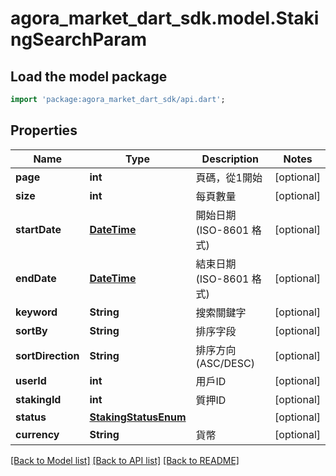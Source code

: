 # agora_market_dart_sdk.model.StakingSearchParam

## Load the model package
```dart
import 'package:agora_market_dart_sdk/api.dart';
```

## Properties
Name | Type | Description | Notes
------------ | ------------- | ------------- | -------------
**page** | **int** | 頁碼，從1開始 | [optional] 
**size** | **int** | 每頁數量 | [optional] 
**startDate** | [**DateTime**](DateTime.md) | 開始日期 (ISO-8601 格式) | [optional] 
**endDate** | [**DateTime**](DateTime.md) | 結束日期 (ISO-8601 格式) | [optional] 
**keyword** | **String** | 搜索關鍵字 | [optional] 
**sortBy** | **String** | 排序字段 | [optional] 
**sortDirection** | **String** | 排序方向 (ASC/DESC) | [optional] 
**userId** | **int** | 用戶ID | [optional] 
**stakingId** | **int** | 質押ID | [optional] 
**status** | [**StakingStatusEnum**](StakingStatusEnum.md) |  | [optional] 
**currency** | **String** | 貨幣 | [optional] 

[[Back to Model list]](../README.md#documentation-for-models) [[Back to API list]](../README.md#documentation-for-api-endpoints) [[Back to README]](../README.md)


